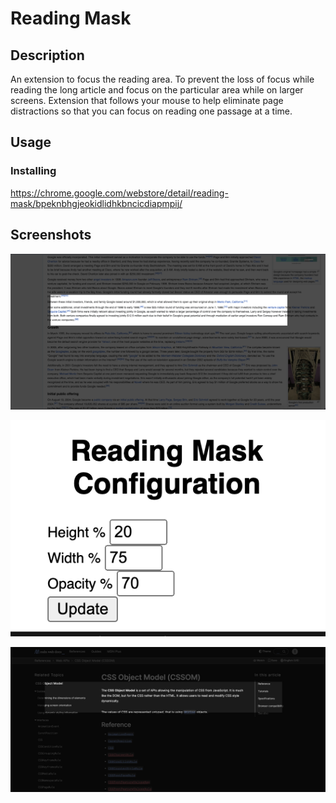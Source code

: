# Reading Mask

## Description

An extension to focus the reading area. To prevent the loss of focus while reading the long article and focus on the particular area while on larger screens. Extension that follows your mouse to help eliminate page distractions so that you can focus on reading one passage at a time.

## Usage

### Installing

https://chrome.google.com/webstore/detail/reading-mask/bpeknbhgjeokidlidhkbncicdiapmpij/

## Screenshots

![ScreenShot1](https://github.com/Indragith20/Reading-Mask-Chrome-Extension/blob/master/screenshots/Screenshot1.png)

![ScreenShot2](https://github.com/Indragith20/Reading-Mask-Chrome-Extension/blob/master/screenshots/Screenshot2.png)

![ScreenShot3](https://github.com/Indragith20/Reading-Mask-Chrome-Extension/blob/master/screenshots/Screenshot3.png)
